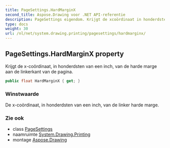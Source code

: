 ```yaml
---
title: PageSettings.HardMarginX
second_title: Aspose.Drawing voor .NET API-referentie
description: PageSettings eigendom. Krijgt de xcoördinaat in honderdsten van een inch van de harde marge aan de linkerkant van de pagina.
type: docs
weight: 30
url: /nl/net/system.drawing.printing/pagesettings/hardmarginx/
---
```

## PageSettings.HardMarginX property

Krijgt de x-coördinaat, in honderdsten van een inch, van de harde marge aan de linkerkant van de pagina.

```csharp
public float HardMarginX { get; }
```

### Winstwaarde

De x-coördinaat, in honderdsten van een inch, van de linker harde marge.

### Zie ook

* class [PageSettings](../)
* naamruimte [System.Drawing.Printing](../../pagesettings/)
* montage [Aspose.Drawing](../../../)


